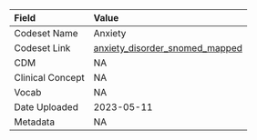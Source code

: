 |Field            |Value                          |
|:----------------|:------------------------------|
|Codeset Name     |Anxiety                        |
|Codeset Link     |[anxiety_disorder_snomed_mapped](https://github.com/PEDSnet/Variable-Dictionary/blob/main/conditions/anxiety_disorder_snomed_mapped.csv)|
|CDM              |NA                             |
|Clinical Concept |NA                             |
|Vocab            |NA                             |
|Date Uploaded    |2023-05-11                     |
|Metadata         |NA                             |
